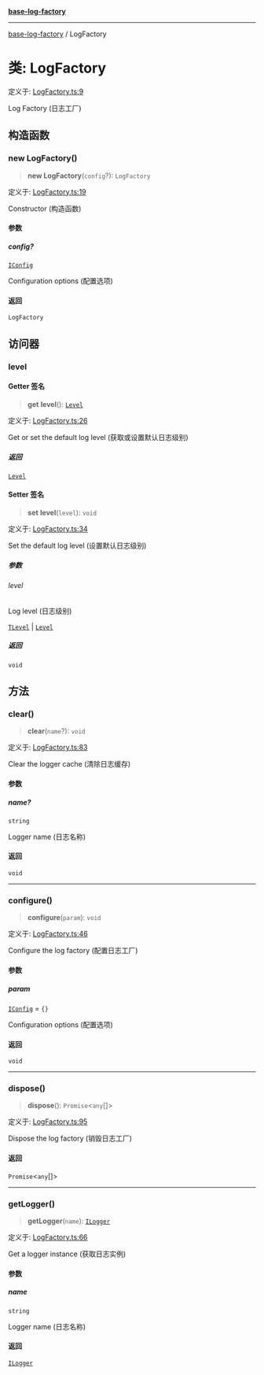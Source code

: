 [**base-log-factory**](../index.md)

***

[base-log-factory](../index.md) / LogFactory

# 类: LogFactory

定义于: [LogFactory.ts:9](https://github.com/fengxinming/log-base/blob/a5fb852e6e988415aefb3bad08caae82eaa58e63/src/LogFactory.ts#L9)

Log Factory (日志工厂)

## 构造函数

### new LogFactory()

> **new LogFactory**(`config`?): `LogFactory`

定义于: [LogFactory.ts:19](https://github.com/fengxinming/log-base/blob/a5fb852e6e988415aefb3bad08caae82eaa58e63/src/LogFactory.ts#L19)

Constructor (构造函数)

#### 参数

##### config?

[`IConfig`](../interfaces/IConfig.md)

Configuration options (配置选项)

#### 返回

`LogFactory`

## 访问器

### level

#### Getter 签名

> **get** **level**(): [`Level`](../enumerations/Level.md)

定义于: [LogFactory.ts:26](https://github.com/fengxinming/log-base/blob/a5fb852e6e988415aefb3bad08caae82eaa58e63/src/LogFactory.ts#L26)

Get or set the default log level (获取或设置默认日志级别)

##### 返回

[`Level`](../enumerations/Level.md)

#### Setter 签名

> **set** **level**(`level`): `void`

定义于: [LogFactory.ts:34](https://github.com/fengxinming/log-base/blob/a5fb852e6e988415aefb3bad08caae82eaa58e63/src/LogFactory.ts#L34)

Set the default log level (设置默认日志级别)

##### 参数

###### level

Log level (日志级别)

[`TLevel`](../type-aliases/TLevel.md) | [`Level`](../enumerations/Level.md)

##### 返回

`void`

## 方法

### clear()

> **clear**(`name`?): `void`

定义于: [LogFactory.ts:83](https://github.com/fengxinming/log-base/blob/a5fb852e6e988415aefb3bad08caae82eaa58e63/src/LogFactory.ts#L83)

Clear the logger cache (清除日志缓存)

#### 参数

##### name?

`string`

Logger name (日志名称)

#### 返回

`void`

***

### configure()

> **configure**(`param`): `void`

定义于: [LogFactory.ts:46](https://github.com/fengxinming/log-base/blob/a5fb852e6e988415aefb3bad08caae82eaa58e63/src/LogFactory.ts#L46)

Configure the log factory (配置日志工厂)

#### 参数

##### param

[`IConfig`](../interfaces/IConfig.md) = `{}`

Configuration options (配置选项)

#### 返回

`void`

***

### dispose()

> **dispose**(): `Promise`\<`any`[]\>

定义于: [LogFactory.ts:95](https://github.com/fengxinming/log-base/blob/a5fb852e6e988415aefb3bad08caae82eaa58e63/src/LogFactory.ts#L95)

Dispose the log factory (销毁日志工厂)

#### 返回

`Promise`\<`any`[]\>

***

### getLogger()

> **getLogger**(`name`): [`ILogger`](../interfaces/ILogger.md)

定义于: [LogFactory.ts:66](https://github.com/fengxinming/log-base/blob/a5fb852e6e988415aefb3bad08caae82eaa58e63/src/LogFactory.ts#L66)

Get a logger instance (获取日志实例)

#### 参数

##### name

`string`

Logger name (日志名称)

#### 返回

[`ILogger`](../interfaces/ILogger.md)
